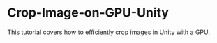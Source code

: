 # Crop-Image-on-GPU-Unity
 This tutorial covers how to efficiently crop images in Unity with a GPU.
